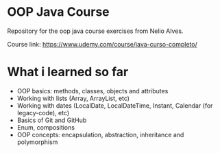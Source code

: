 # OOP Java Course

Repository for the oop java course exercises from Nelio Alves.

Course link: https://www.udemy.com/course/java-curso-completo/

# What i learned so far

* OOP basics: methods, classes, objects and attributes
* Working with lists (Array, ArrayList, etc)
* Working with dates (LocalDate, LocalDateTime, Instant, Calendar (for legacy-code), etc)
* Basics of Git and GitHub
* Enum, compositions
* OOP concepts: encapsulation, abstraction, inheritance and polymorphism
